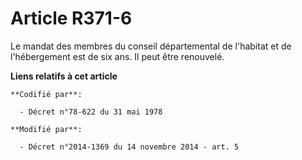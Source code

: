 # Article R371-6

Le mandat des membres du conseil départemental de l'habitat et de l'hébergement est de six ans. Il peut être renouvelé.

**Liens relatifs à cet article**

	**Codifié par**:

	  - Décret n°78-622 du 31 mai 1978

	**Modifié par**:

	  - Décret n°2014-1369 du 14 novembre 2014 - art. 5
